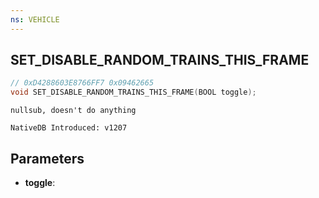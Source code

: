 ```yaml
---
ns: VEHICLE
---
```

## SET_DISABLE_RANDOM_TRAINS_THIS_FRAME

```c
// 0xD4288603E8766FF7 0x09462665
void SET_DISABLE_RANDOM_TRAINS_THIS_FRAME(BOOL toggle);
```

```
nullsub, doesn't do anything

NativeDB Introduced: v1207
```

## Parameters
* **toggle**:
